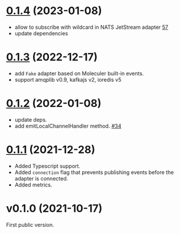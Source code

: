 <a name="v0.1.4"></a>

# [0.1.4](https://github.com/moleculerjs/moleculer-channels/compare/v0.1.3...v0.1.4) (2023-01-08)

- allow to subscribe with wildcard in NATS JetStream adapter [57](https://github.com/moleculerjs/moleculer-channels/pull/57)
- update dependencies

<a name="v0.1.3"></a>

# [0.1.3](https://github.com/moleculerjs/moleculer-channels/compare/v0.1.2...v0.1.3) (2022-12-17)

- add `Fake` adapter based on Moleculer built-in events.
- support amqplib v0.9, kafkajs v2, ioredis v5

<a name="v0.1.2"></a>

# [0.1.2](https://github.com/moleculerjs/moleculer-channels/compare/v0.1.1...v0.1.2) (2022-01-08)

- update deps.
- add emitLocalChannelHandler method. [#34](https://github.com/moleculerjs/moleculer-channels/pull/34)

<a name="v0.1.1"></a>

# [0.1.1](https://github.com/moleculerjs/moleculer-channels/compare/v0.1.0...v0.1.1) (2021-12-28)

-   Added Typescript support.
-   Added `connection` flag that prevents publishing events before the adapter is connected.
-   Added metrics.

<a name="v0.1.0"></a>

# v0.1.0 (2021-10-17)

First public version.

